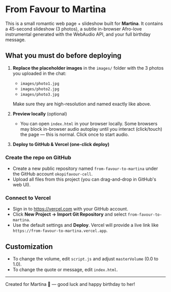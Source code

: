# From Favour to Martina

This is a small romantic web page + slideshow built for **Martina**. It contains a 45-second slideshow (3 photos), a subtle in-browser Afro-love instrumental generated with the WebAudio API, and your full birthday message.

## What you must do before deploying

1. **Replace the placeholder images** in the `images/` folder with the 3 photos you uploaded in the chat:
   - `images/photo1.jpg`
   - `images/photo2.jpg`
   - `images/photo3.jpg`

   Make sure they are high-resolution and named exactly like above.

2. **Preview locally** (optional)
   - You can open `index.html` in your browser locally. Some browsers may block in-browser audio autoplay until you interact (click/touch) the page — this is normal. Click once to start audio.

3. **Deploy to GitHub & Vercel (one-click deploy)**

### Create the repo on GitHub
- Create a new public repository named `from-favour-to-martina` under the GitHub account `okopifavour-cell`.
- Upload all files from this project (you can drag-and-drop in GitHub's web UI).

### Connect to Vercel
- Sign in to https://vercel.com with your GitHub account.
- Click **New Project → Import Git Repository** and select `from-favour-to-martina`.
- Use the default settings and **Deploy**. Vercel will provide a live link like `https://from-favour-to-martina.vercel.app`.

## Customization
- To change the volume, edit `script.js` and adjust `masterVolume` (0.0 to 1.0).
- To change the quote or message, edit `index.html`.

---
Created for Martina 💜 — good luck and happy birthday to her!
